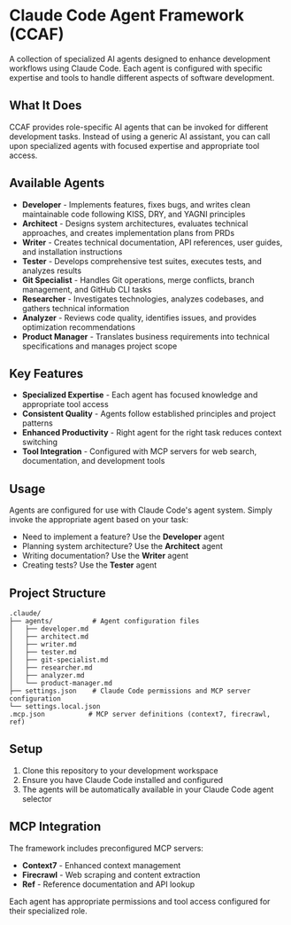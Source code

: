 # Claude Code Agent Framework (CCAF)

A collection of specialized AI agents designed to enhance development workflows using Claude Code. Each agent is configured with specific expertise and tools to handle different aspects of software development.

## What It Does

CCAF provides role-specific AI agents that can be invoked for different development tasks. Instead of using a generic AI assistant, you can call upon specialized agents with focused expertise and appropriate tool access.

## Available Agents

- **Developer** - Implements features, fixes bugs, and writes clean maintainable code following KISS, DRY, and YAGNI principles
- **Architect** - Designs system architectures, evaluates technical approaches, and creates implementation plans from PRDs
- **Writer** - Creates technical documentation, API references, user guides, and installation instructions
- **Tester** - Develops comprehensive test suites, executes tests, and analyzes results
- **Git Specialist** - Handles Git operations, merge conflicts, branch management, and GitHub CLI tasks
- **Researcher** - Investigates technologies, analyzes codebases, and gathers technical information
- **Analyzer** - Reviews code quality, identifies issues, and provides optimization recommendations
- **Product Manager** - Translates business requirements into technical specifications and manages project scope

## Key Features

- **Specialized Expertise** - Each agent has focused knowledge and appropriate tool access
- **Consistent Quality** - Agents follow established principles and project patterns
- **Enhanced Productivity** - Right agent for the right task reduces context switching
- **Tool Integration** - Configured with MCP servers for web search, documentation, and development tools

## Usage

Agents are configured for use with Claude Code's agent system. Simply invoke the appropriate agent based on your task:

- Need to implement a feature? Use the **Developer** agent
- Planning system architecture? Use the **Architect** agent  
- Writing documentation? Use the **Writer** agent
- Creating tests? Use the **Tester** agent

## Project Structure

```
.claude/
├── agents/          # Agent configuration files
│   ├── developer.md
│   ├── architect.md
│   ├── writer.md
│   ├── tester.md
│   ├── git-specialist.md
│   ├── researcher.md
│   ├── analyzer.md
│   └── product-manager.md
├── settings.json    # Claude Code permissions and MCP server configuration
└── settings.local.json
.mcp.json           # MCP server definitions (context7, firecrawl, ref)
```

## Setup

1. Clone this repository to your development workspace
2. Ensure you have Claude Code installed and configured
3. The agents will be automatically available in your Claude Code agent selector

## MCP Integration

The framework includes preconfigured MCP servers:
- **Context7** - Enhanced context management
- **Firecrawl** - Web scraping and content extraction  
- **Ref** - Reference documentation and API lookup

Each agent has appropriate permissions and tool access configured for their specialized role.